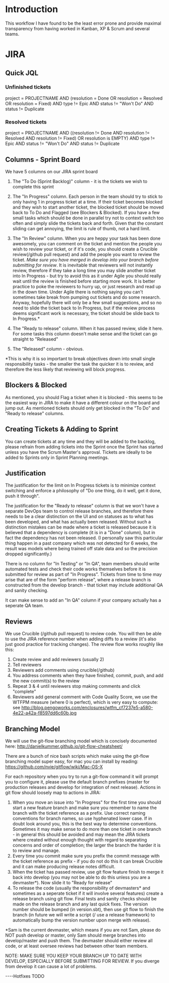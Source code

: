 # Introduction

This workflow I have found to be the least error prone and provide maximal transparency from having worked in Kanban, XP & Scrum and several teams.

# JIRA

## Quick JQL

### Unfinished tickets

project = PROJECTNAME AND (resolution = Done OR resolution = Resolved OR resolution = Fixed) AND type != Epic AND status != "Won't Do" AND status != Duplicate

### Resolved tickets

project = PROJECTNAME AND ((resolution != Done AND resolution != Resolved AND resolution != Fixed) OR resolution is EMPTY) AND type != Epic AND status != "Won't Do" AND status != Duplicate

## Columns - Sprint Board

We have 5 columns on our JIRA sprint board

1. The "To Do (Sprint Backlog)" column - it is the tickets we wish to complete this sprint

2. The "In Progress" column. Each person in the team should try to stick to only having 1 in progress ticket at a time.  If their ticket becomes blocked and they wish to start another ticket, the blocked ticket should be moved back to To Do and Flagged (see Blockers & Blocked).  If you have a few small tasks which should be done in parallel try not to context switch too often and simply slide the tickets back and forth.  Given that the constant sliding can get annoying, the limit is rule of thumb, not a hard limit.

3. The "In Review" column. When you are heppy your task has been done awesomely, you can comment on the ticket and mention the people you wish to review your ticket, or if it's code, you should create a Crucible review(/github pull request) and add the people you want to review the ticket.  *Make sure you have merged in develop into your branch before submitting for review*. It is inevitable that reviewers will not instantly review, therefore if they take a long time you may slide another ticket into In Progress - but try to avoid this as it under Agile you should really wait until the review is finished before starting more work.  It is better practice to poke the reviewers to hurry up, or just research and read up in the down time.  Under Agile there is nothing saying you can't sometimes take break from pumping out tickets and do some research. Anyway, hopefully there will only be a few small suggestions, and so no need to slide the ticket back to In Progress, but if the review process deems significant work is necessary, the ticket should be slide back to In Progress.*

4. The "Ready to release" column. When it has passed review, slide it here. For some tasks this column doesn't make sense and the ticket can go straight to "Released"

5. The "Released" column - obvious.

*This is why it is so important to break objectives down into small single responsibility tasks - the smaller the task the quicker it is to review, and therefore the less likely that reviewing will block progress.

## Blockers & Blocked

As mentioned, you should Flag a ticket when it is blocked - this seems to be the easiest way in JIRA to make it have a different colour on the board and jump out.  As mentioned tickets should only get blocked in the "To Do" and "Ready to release" columns.

## Creating Tickets & Adding to Sprint

You can create tickets at any time and they will be added to the backlog, please refrain from adding tickets into the Sprint once the Sprint has started unless you have the Scrum Master's approval.  Tickets are ideally to be added to Sprints only in Sprint Planning meetings.

## Justification

The justification for the limit on In Progress tickets is to minimize context switching and enforce a philosophy of "Do one thing, do it well, get it done, push it through".

The justification for the "Ready to release" column is that we won't have a separate DevOps team to control release branches, and therefore there needs to be a clear distinction on the UI and on statuses as to what has been developed, and what has actually been released. Without such a distinction mistakes can be made where a ticket is released because it is believed that a dependency is complete (it is in a "Done" column), but in fact the dependency has not been released. (I personally saw this particular thing happen in a past company which was not detected for 6 weeks, the result was models where being trained off stale data and so the precision dropped significantly.)

There is no column for "In Testing" or "In QA", team members should write automated tests and check their code works themselves before it is submitted for review as part of "In Progress". Tickets from time to time may arise that are of the form "perform release", where a release branch is constructed from the develop branch - that ticket may include additional QA and sanity checking.

It can make sense to add an "In QA" column if your company actually has a seperate QA team.

## Reviews

We use Crucible (/github pull request) to review code. You will then be able to use the JIRA reference number when adding diffs to a review (it's also just good practice for tracking changes).  The review flow works roughly like this:

1. Create review and add reviewers (usually 2)
2. Tell reviewers
3. Reviewers add comments using crucible(/github)
4. You address comments when they have finished, commit, push, and add the new commit(s) to the review
5. Repeat 3 & 4 until reviewers stop making comments and click "complete"
6. Reviewers add general comment with Code Quality Score, we use the WTFPM measure (where 0 is perfect), which is very easy to compute: see http://blog.pengoworks.com/enclosures/wtfm_cf7237e5-a580-4e22-a42a-f8597dd6c60b.jpg

## Branching Model

We will use the git-flow branching model which is concisely documented here: http://danielkummer.github.io/git-flow-cheatsheet/

There are a bunch of nice bash scripts which make using the git-flow branching model super easy, for mac you can install by reading: https://github.com/nvie/gitflow/wiki/Mac-OS-X

For each repository when you try to run a git-flow command it will prompt you to configure it, please use the default branch prefixes (master for production releases and develop for integration of next release).  Actions in git flow should loosely map to actions in JIRA:

1. When you move an issue into "In Progress" for the first time you should start a new feature branch and make sure you remember to name the branch with the ticket reference as a prefix. Use correct naming conventions for branch names, so use hyphenated lower case. If in doubt look around you, this is the best way to determine conventions.  Sometimes it may make sense to do more than one ticket in one branch - in general this should be avoided and may mean the JIRA tickets where created without enough thought with regard to separating concerns and order of completion; the larger the branch the harder it is to review and manage.
2. Every time you commit make sure you prefix the commit message with the ticket reference as prefix - if you do not do this it can break Crucible and it can make producing release notes difficult.
3. When the ticket has passed review, use git flow feature finish to merge it back into develop (you may not be able to do this unless you are a devmaster*). Now slide it to "Ready for release"
4. To release the code (usually the responsibility of devmasters* and sometimes as a seperate ticket if it will involve several features) create a release branch using git flow. Final tests and sanity checks should be made on the release branch and any last quick fixes.  The version number should be bumped (in version.sbt), then use git flow to finish the branch (in future we will write a script (/ use a release framework) to automatically bump the version number upon merge with release).

*Sam is the current devmaster, which means if you are not Sam, please do NOT push develop or master, only Sam should merge branches into develop/master and push them. The devmaster should either review all code, or at least oversee reviews had between other team members.

NOTE: MAKE SURE YOU KEEP YOUR BRANCH UP TO DATE WITH DEVELOP, ESPECIALLY BEFORE SUBMITTING FOR REVIEW. If you diverge from develop it can cause a lot of problems.

----Hotfixes
TODO
